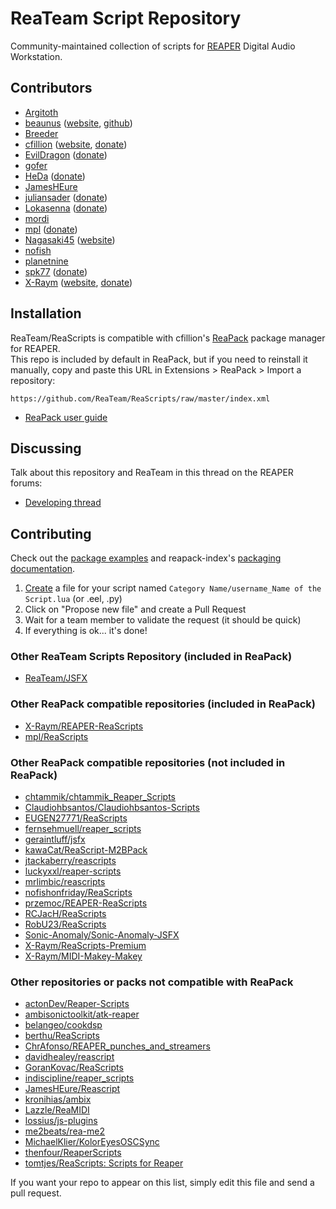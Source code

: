 # ReaTeam Script Repository

Community-maintained collection of scripts for [REAPER](http://www.reaper.fm) Digital Audio Workstation.


## Contributors

- [Argitoth](https://forum.cockos.com/member.php?u=7973)
- [beaunus](https://forum.cockos.com/member.php?u=14475) ([website](https://www.beaunus.com/), [github](https://github.com/beaunus/))
- [Breeder](https://forum.cockos.com/member.php?u=27094)
- [cfillion](https://forum.cockos.com/member.php?u=98780) ([website](https://cfillion.ca), [donate](https://www.paypal.com/cgi-bin/webscr?business=T3DEWBQJAV7WL&cmd=_donations&currency_code=CAD&item_name=ReaTeam%20Scripts))
- [EvilDragon](https://forum.cockos.com/member.php?u=14505) ([donate](https://www.paypal.me/EvilDragon))
- [gofer](https://forum.cockos.com/member.php?u=9328)
- [HeDa](https://forum.cockos.com/member.php?u=47822) ([donate](https://www.patreon.com/heda?ty=h))
- [JamesHEure](https://forum.cockos.com/member.php?u=3734)
- [juliansader](https://forum.cockos.com/member.php?u=14710) ([donate](https://paypal.me/juliansader))
- [Lokasenna](https://forum.cockos.com/member.php?u=10417) ([donate](https://paypal.me/Lokasenna))
- [mordi](https://forum.cockos.com/member.php?u=91120)
- [mpl](https://forum.cockos.com/member.php?u=70694) ([donate](https://www.paypal.me/donate2mpl))
- [Nagasaki45](https://github.com/Nagasaki45) ([website](http://www.tomgurion.me/))
- [nofish](https://forum.cockos.com/member.php?u=6870)
- [planetnine](https://forum.cockos.com/member.php?u=6549)
- [spk77](https://forum.cockos.com/member.php?u=49553) ([donate](https://www.paypal.com/cgi-bin/webscr?cmd=_donations&business=5NUK834ZGR5NU&lc=FI&item_name=SPK77%20scripts%20for%20REAPER&currency_code=EUR&bn=PP%2dDonationsBF%3abtn_donateCC_LG%2egif%3aNonHosted))
- [X-Raym](https://forum.cockos.com/member.php?u=58284) ([website](http://extremraym.com/), [donate](http://www.extremraym.com/en/donation/))

## Installation

ReaTeam/ReaScripts is compatible with cfillion's [ReaPack](https://reapack.com) package manager for REAPER.  
This repo is included by default in ReaPack, but if you need to reinstall it manually,
copy and paste this URL in Extensions > ReaPack > Import a repository:
 
```
https://github.com/ReaTeam/ReaScripts/raw/master/index.xml
```

- [ReaPack user guide](https://reapack.com/user-guide)

## Discussing

Talk about this repository and ReaTeam in this thread on the REAPER forums:  
- [Developing thread](http://forum.cockos.com/showthread.php?t=169127)

## Contributing

Check out the [package examples](https://github.com/cfillion/reapack-index/wiki/Examples) and
reapack-index's [packaging documentation](https://github.com/cfillion/reapack-index/wiki/Packaging-Documentation).

1. [Create](https://github.com/ReaTeam/ReaScripts/new/master) a file for your script named `Category Name/username_Name of the Script.lua` (or .eel, .py)
2. Click on "Propose new file" and create a Pull Request
3. Wait for a team member to validate the request (it should be quick)
4. If everything is ok... it's done!

### Other ReaTeam Scripts Repository (included in ReaPack)

- [ReaTeam/JSFX](https://github.com/ReaTeam/JSFX)

### Other ReaPack compatible repositories (included in ReaPack)

- [X-Raym/REAPER-ReaScripts](https://github.com/X-Raym/REAPER-ReaScripts)
- [mpl/ReaScripts](https://github.com/MichaelPilyavskiy/ReaScripts)

### Other ReaPack compatible repositories (not included in ReaPack)

- [chtammik/chtammik_Reaper_Scripts](https://github.com/chtammik/chtammik_Reaper_Scripts)
- [Claudiohbsantos/Claudiohbsantos-Scripts](https://github.com/Claudiohbsantos/Claudiohbsantos-Scripts)
- [EUGEN27771/ReaScripts](https://github.com/EUGEN27771/ReaScripts)
- [fernsehmuell/reaper_scripts](https://github.com/fernsehmuell/reaper_scripts)
- [geraintluff/jsfx](https://github.com/geraintluff/jsfx)
- [kawaCat/ReaScript-M2BPack](https://bitbucket.org/kawaCat/reascript-m2bpack/wiki/Home)
- [jtackaberry/reascripts](https://github.com/jtackaberry/reascripts/tree/master/MIDI)
- [luckyxxl/reaper-scripts](https://github.com/luckyxxl/reaper-scripts/)
- [mrlimbic/reascripts](https://github.com/mrlimbic/reascripts)
- [nofishonfriday/ReaScripts](https://github.com/nofishonfriday/ReaScripts)
- [przemoc/REAPER-ReaScripts](https://github.com/przemoc/REAPER-ReaScripts)
- [RCJacH/ReaScripts](https://github.com/RCJacH/ReaScripts/)
- [RobU23/ReaScripts](https://github.com/RobU23/ReaScripts/)
- [Sonic-Anomaly/Sonic-Anomaly-JSFX](https://github.com/Sonic-Anomaly/Sonic-Anomaly-JSFX)
- [X-Raym/ReaScripts-Premium](https://www.extremraym.com/en/downloads/category/reascripts/)
- [X-Raym/MIDI-Makey-Makey](https://github.com/X-Raym/MIDI-Makey-Makey)

### Other repositories or packs not compatible with ReaPack

- [actonDev/Reaper-Scripts](https://github.com/actonDev/Reaper-Scripts)
- [ambisonictoolkit/atk-reaper](https://github.com/ambisonictoolkit/atk-reaper)
- [belangeo/cookdsp](https://github.com/belangeo/cookdsp)
- [berthu/ReaScripts](https://github.com/berthu/ReaScripts)
- [ChrAfonso/REAPER_punches_and_streamers](https://github.com/ChrAfonso/REAPER_punches_and_streamers)
- [davidhealey/reascript](https://github.com/davidhealey/reascript)
- [GoranKovac/ReaScripts](https://github.com/GoranKovac/ReaScripts)
- [indiscipline/reaper_scripts](https://github.com/indiscipline/reaper_scripts)
- [JamesHEure/Reascript](https://github.com/JamesHEure/Reascript)
- [kronihias/ambix](https://github.com/kronihias/ambix)
- [Lazzle/ReaMIDI](https://github.com/Lazzle/ReaMIDI)
- [lossius/js-plugins](https://github.com/lossius/js-plugins)
- [me2beats/rea-me2](https://github.com/me2beats/rea-me2)
- [MichaelKlier/KolorEyesOSCSync](https://github.com/MichaelKlier/KolorEyesOSCSync)
- [thenfour/ReaperScripts](https://github.com/thenfour/ReaperScripts)
- [tomtjes/ReaScripts: Scripts for Reaper](https://github.com/tomtjes/ReaScripts)

If you want your repo to appear on this list, simply edit this file and send a pull request.
